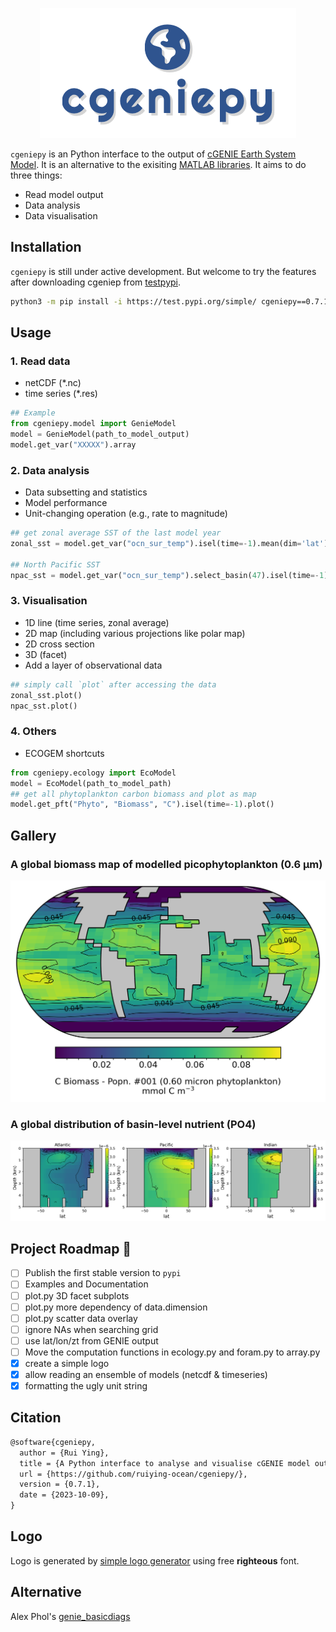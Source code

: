 <p align="center">
  <img src="logo.png"/>
</p>

`cgeniepy` is an Python interface to the output of [cGENIE Earth System Model](https://www.seao2.info/mymuffin.html). It is an alternative to the exisiting [MATLAB libraries](https://github.com/derpycode/muffinplot). It aims to do three things:

+ Read model output
+ Data analysis
+ Data visualisation
  
## Installation

`cgeniepy` is still under active development. But welcome to try the features after downloading cgeniep from [testpypi](https://test.pypi.org/project/cgeniepy/).

```bash
python3 -m pip install -i https://test.pypi.org/simple/ cgeniepy==0.7.1
```

## Usage
### 1. Read data
+ netCDF (*.nc)
+ time series (*.res)

```python
## Example
from cgeniepy.model import GenieModel
model = GenieModel(path_to_model_output)
model.get_var("XXXXX").array
```

### 2. Data analysis
+ Data subsetting and statistics
+ Model performance
+ Unit-changing operation (e.g., rate to magnitude)

```python
## get zonal average SST of the last model year
zonal_sst = model.get_var("ocn_sur_temp").isel(time=-1).mean(dim='lat')

## North Pacific SST
npac_sst = model.get_var("ocn_sur_temp").select_basin(47).isel(time=-1)
```

### 3. Visualisation
+ 1D line (time series, zonal average)
+ 2D map (including various projections like polar map)
+ 2D cross section
+ 3D (facet)
+ Add a layer of observational data

```python
## simply call `plot` after accessing the data
zonal_sst.plot()
npac_sst.plot()
```

### 4. Others
+ ECOGEM shortcuts

```python
from cgeniepy.ecology import EcoModel
model = EcoModel(path_to_model_path)
## get all phytoplankton carbon biomass and plot as map
model.get_pft("Phyto", "Biomass", "C").isel(time=-1).plot()
```

## Gallery

### A global biomass map of modelled picophytoplankton (0.6 μm) 

![map](example_map.png)

### A global distribution of basin-level nutrient (PO4) 

![modern_po4](example_transection.png)

## Project Roadmap 🚩

- [ ] Publish the first stable version to `pypi`
- [ ] Examples and Documentation
- [ ] plot.py 3D facet subplots
- [ ] plot.py more dependency of data.dimension
- [ ] plot.py scatter data overlay
- [ ] ignore NAs when searching grid 
- [ ] use lat/lon/zt from GENIE output
- [ ] Move the computation functions in ecology.py and foram.py to array.py
- [x] create a simple logo
- [X] allow reading an ensemble of models (netcdf & timeseries)
- [X] formatting the ugly unit string

## Citation

```latex
@software{cgeniepy,
  author = {Rui Ying},
  title = {A Python interface to analyse and visualise cGENIE model output},
  url = {https://github.com/ruiying-ocean/cgeniepy/},
  version = {0.7.1},
  date = {2023-10-09},
}
```

## Logo

Logo is generated by [simple logo generator](https://github.com/creecros/simple_logo_gen) using free **righteous** font.

## Alternative
Alex Phol's [genie_basicdiags](https://github.com/alexpohl/genie_basicdiags/)
